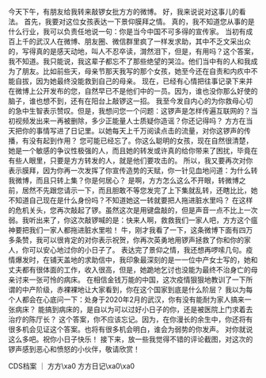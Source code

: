  今天下午，有朋友给我转来敲锣女批方方的微博。   好，我来说说对这事儿的看法。 首先，我要对这位女孩表达一下景仰膜拜之情。 真的，我不知道您从事的是什么行业，我可以负责任地说一句：你是当今中国不可多得的宣传家。 当初有成百上千的武汉人在微博、朋友圈、微信群里疯了一样发求助，其中不乏文采出众的，写得真的是感天动地，叫人不忍卒读，潸然泪下，但是，有用吗？这个答案，我不知道。我只能说，我这辈子都忘不了那些绝望的哭泣。他们当中有的人和我成为了朋友。比如前些天，母亲节那天我写的那个女孩，她至今还在自责和内疚中不能自拔，因为她最终没能救到自己的母亲。 现在，已经有心情把往事记录下来并在微博上公开发布的您，自然早已不是他们中的一员。因为，谁也没你那么好使的脑子，谁也想不到，还有在阳台上敲锣这一招。 我至今发自内心的为你救母心切的急中生智表示赞叹。但是，我想问您一个问题：这锣声是怎样传遍互联网的？当初视频发出来一再被删除，多少正能量人士质疑你造谣？你还记得吗？ 方方在当天把你的事情写进了日记里。以她每天上千万阅读点击的流量，对你这锣声的传播，有没有起到作用？ 您可能已经忘了。你这么聪明的女孩，现在自然很清楚，她是一个敏感的争议性极强的人，而且她的转发或许真的给你带来了困扰，毕竟在有些人眼里，只要是方方转发的人，就是他们要攻击的。 所以，我又要再次对你表示膜拜，因为你再一次发挥了你宣传造势的天赋，你一针见血地问道：为什么转我微博，而且只转上集？你是何居心？ 是啊，方方怎么这么不开眼，转微博之前，居然不先跟您请示一下，而且胆敢不等您发完了上下集就乱转，还瞎比比，她不知道自己现在是什么身份吗？不知道她这一转就要把人拖进脏水里吗？ 在这样的危机关头，您再次敲起了锣。虽然这次是用键盘敲的，但是声音一点不比上一次弱。我听出来了，你这次敲锣喊的是：快来人啊，救救我们一家人吧，方方这个瘟神要把我们一家人都拖进脏水里啦！ 牛，刚才我看了一下，这条微博下面有四万多条赞，我可以很肯定的对你表示祝贺，你再次英勇地用锣声拯救了你和你的家人，你可以安心地过你的小日子了。 表达完了景仰之情，我还想再啰嗦几句。疫情爆发时，在铺天盖地的求助信中，我印象最深刻的是一一位中产女士写的，她和丈夫都有很体面的工作，收入很高，但是，她跪地乞讨也没能为最终不治身亡的母亲讨来一张可怜的病床。 在相信金钱万能的中国，这次疫情狠狠地教训了一下所谓的中产阶级，赤裸裸地让大家看到，你在这个国家到底是什么阶层？ 我以为每个人都会在心底问一下：处身于2020年2月的武汉，你有没有能耐为家人搞来一张病床？ 能搞到病床的，是自以为可以过好小日子的你，还是被医院上门求着去治疗的陈厅长？ 这个答案，你不应该忘记。因为，在你漫长的余生中，你还将有很多机会见证这个答案。也将有很多机会明白，谁会为弱势的你发声。 对你就说这么多吧。祝你小日子快乐！ 接下来，放一些我觉得不错的评论截图，对这次的锣声感到恶心和愤怒的小伙伴，敬请欣赏！    

CDS档案 ｜ 方方\xa0 方方日记\xa0\xa0


